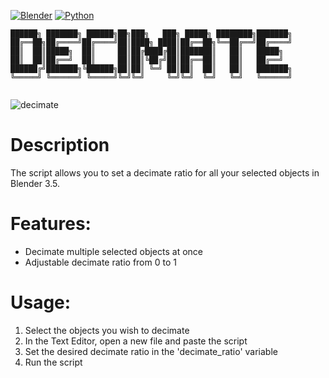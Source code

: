 [![Blender](https://img.shields.io/badge/Blender-3.6-orange.svg)](https://www.blender.org/download/releases/3-6/)
[![Python](https://img.shields.io/badge/Python-3.10.13-blue.svg)](https://www.python.org/downloads/release/python-31013/)
```
██████╗ ███████╗ ██████╗██╗███╗   ███╗ █████╗ ████████╗███████╗
██╔══██╗██╔════╝██╔════╝██║████╗ ████║██╔══██╗╚══██╔══╝██╔════╝
██║  ██║█████╗  ██║     ██║██╔████╔██║███████║   ██║   █████╗  
██║  ██║██╔══╝  ██║     ██║██║╚██╔╝██║██╔══██║   ██║   ██╔══╝  
██████╔╝███████╗╚██████╗██║██║ ╚═╝ ██║██║  ██║   ██║   ███████╗
╚═════╝ ╚══════╝ ╚═════╝╚═╝╚═╝     ╚═╝╚═╝  ╚═╝   ╚═╝   ╚══════╝
                                                               
```

![decimate](https://user-images.githubusercontent.com/92639080/229263124-aaa2dd8b-d538-4afc-a429-bc27d22dabaf.gif)


# Description

The script allows you to set a decimate ratio for all your selected objects in Blender 3.5. 

# Features:

- Decimate multiple selected objects at once
- Adjustable decimate ratio from 0 to 1

# Usage:

1. Select the objects you wish to decimate
2. In the Text Editor, open a new file and paste the script
3. Set the desired decimate ratio in the 'decimate_ratio' variable
4. Run the script


